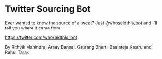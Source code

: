 # Twitter Sourcing Bot

Ever wanted to know the source of a tweet? Just @whosaidthis_bot and I'll tell you where it came from 

https://twitter.com/whosaidthis_bot

By Rithvik Mahindra, Arnav Bansal, Gaurang Bharti, Baalateja Kataru and Rahul Tarak 
 
